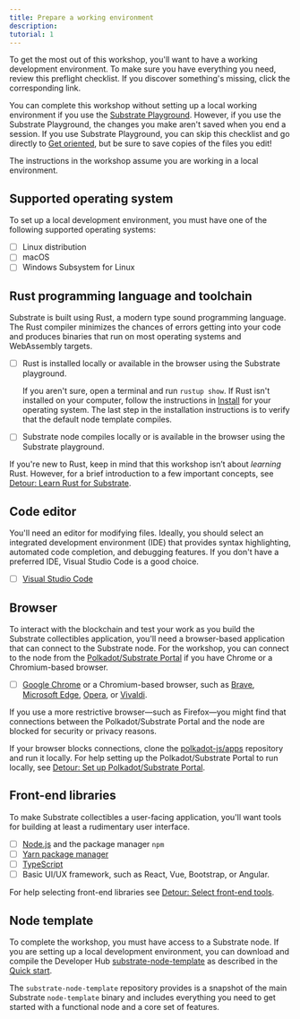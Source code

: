 ```yaml
---
title: Prepare a working environment
description:
tutorial: 1
---
```


To get the most out of this workshop, you'll want to have a working development environment.
To make sure you have everything you need, review this preflight checklist.
If you discover something's missing, click the corresponding link.

You can complete this workshop without setting up a local working environment if you use the [Substrate Playground](https://substrate.io/developers/playground/).
However, if you use the Substrate Playground, the changes you make aren't saved when you end a session.
If you use Substrate Playground, you can skip this checklist and go directly to [Get oriented](/tutorials/collectibles-workshop/02-orientation/), but be sure to save copies of the files you edit!

The instructions in the workshop assume you are working in a local environment.

## Supported operating system

To set up a local development environment, you must have one of the following supported operating systems:

- [ ] Linux distribution
- [ ] macOS
- [ ] Windows Subsystem for Linux

## Rust programming language and toolchain

Substrate is built using Rust, a modern type sound programming language.
The Rust compiler minimizes the chances of errors getting into your code and produces binaries that run on most operating systems and WebAssembly targets.

- [ ] Rust is installed locally or available in the browser using the Substrate playground.

  If you aren't sure, open a terminal and run `rustup show`.
  If Rust isn't installed on your computer, follow the instructions in [Install](https://docs.substrate.io/install) for your operating system.
  The last step in the installation instructions is to verify that the default node template compiles.

- [ ] Substrate node compiles locally or is available in the browser using the Substrate playground.

If you're new to Rust, keep in mind that this workshop isn’t about _learning_ Rust.
However, for a brief introduction to a few important concepts, see [Detour: Learn Rust for Substrate](/tutorials/collectibles-workshop/detours/learn-rust/).

## Code editor

You'll need an editor for modifying files.
Ideally, you should select an integrated development environment (IDE) that provides syntax highlighting, automated code completion, and debugging features.
If you don't have a preferred IDE, Visual Studio Code is a good choice.

- [ ] [Visual Studio Code](https://code.visualstudio.com/download)

<!--Other common code editors include the following:

- [Sublime Text](https://www.sublimetext.com/)
- [Vim](https://www.vim.org/)
- [Atom](https://atom.io/)
-->

## Browser

To interact with the blockchain and test your work as you build the Substrate collectibles application, you'll need a browser-based application that can connect to the Substrate node.
For the workshop, you can connect to the node from the [Polkadot/Substrate Portal](https://polkadot.js.org/apps/) if you have Chrome or a Chromium-based browser.

- [ ] [Google Chrome](https://www.google.com/chrome/) or a Chromium-based browser, such as [Brave](https://brave.com/download/), [Microsoft Edge](https://www.microsoft.com/en-us/edge?form=MA13FJ&exp=e00), [Opera](https://www.opera.com/download), or [Vivaldi](https://vivaldi.com/download/).

If you use a more restrictive browser—such as Firefox—you might find that connections between the Polkadot/Substrate Portal and the node are blocked for security or privacy reasons.

If your browser blocks connections, clone the [polkadot-js/apps](https://github.com/polkadot-js/apps) repository and run it locally.
For help setting up the Polkadot/Substrate Portal to run locally, see [Detour: Set up Polkadot/Substrate Portal](/tutorials/collectibles-workshop/detours/set-up-app-locally/).

## Front-end libraries

To make Substrate collectibles a user-facing application, you'll want tools for building at least a rudimentary user interface.

- [ ] [Node.js](https://nodejs.org/en/download/) and the package manager `npm`
- [ ] [Yarn package manager](https://yarnpkg.com/)
- [ ] [TypeScript](https://www.typescriptlang.org/)
- [ ] Basic UI/UX framework, such as React, Vue, Bootstrap, or Angular.

For help selecting front-end libraries see [Detour: Select front-end tools](/tutorials/collectibles-workshop/detours/select-ui-tools/).

## Node template

To complete the workshop, you must have access to a Substrate node.
If you are setting up a local development environment, you can download and compile the Developer Hub [substrate-node-template](https://github.com/substrate-developer-hub/substrate-node-template/tags/) as described in the [Quick start](/quickstart/).

The `substrate-node-template` repository provides is a snapshot of the main Substrate `node-template` binary and includes everything you need to get started with a functional node and a core set of features.
